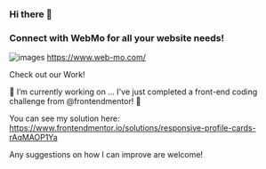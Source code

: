 ### Hi there 👋

### Connect with WebMo for all your website needs!
![images](https://github.com/devjclosterman2023/devjclosterman2023/assets/138734716/ff64e035-faa6-43c0-8844-c95c7b6e715c)
https://www.web-mo.com/

Check out our Work!


🔭 I’m currently working on ...
I've just completed a front-end coding challenge from @frontendmentor! 🎉

You can see my solution here: https://www.frontendmentor.io/solutions/responsive-profile-cards-rAqMAOP1Ya

Any suggestions on how I can improve are welcome!
<!--
**devjclosterman2023/devjclosterman2023** is a ✨ _special_ ✨ repository because its `README.md` (this file) appears on your GitHub profile.
[![Netlify Status](https://api.netlify.com/api/v1/badges/813620da-1832-4080-a38e-4872dab26c24/deploy-status)](https://app.netlify.com/sites/steady-manatee-79923c/deploys)
Here are some ideas to get you started:


- 🔭 I’m currently working on ...
- 🌱 I’m currently learning ...
- 👯 I’m looking to collaborate on ...
- 🤔 I’m looking for help with ...
- 💬 Ask me about ...
- 📫 How to reach me: ...
- 😄 Pronouns: ...
- ⚡ Fun fact: ...
-->

